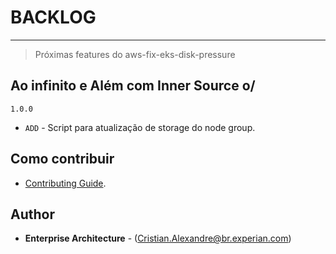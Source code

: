 # BACKLOG 
----
> Próximas features do aws-fix-eks-disk-pressure

## Ao infinito e Além com Inner Source o/

`1.0.0` 
* `ADD` - Script para atualização de storage do node group.

## Como contribuir 
* [Contributing Guide](CONTRIBUTING.md).

## Author

* **Enterprise Architecture** - (Cristian.Alexandre@br.experian.com)